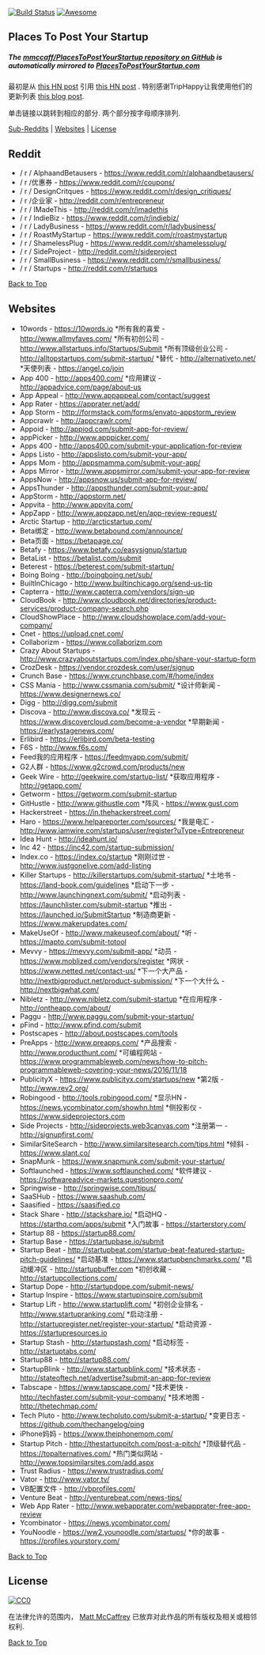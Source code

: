[![Build Status](https://travis-ci.org/mmccaff/PlacesToPostYourStartup.svg?branch=master)](https://travis-ci.org/mmccaff/PlacesToPostYourStartup) [![Awesome](https://cdn.rawgit.com/sindresorhus/awesome/d7305f38d29fed78fa85652e3a63e154dd8e8829/media/badge.svg)](https://github.com/sindresorhus/awesome)

## Places To Post Your Startup
##### The [mmccaff/PlacesToPostYourStartup repository on GitHub](https://github.com/mmccaff/PlacesToPostYourStartup) is automatically mirrored to [PlacesToPostYourStartup.com](https://www.placestopostyourstartup.com)

最初是从 [this HN post](https://news.ycombinator.com/item?id=7248460) 引用 [this HN post](https://news.ycombinator.com/item?id=6492109) .  特别感谢TripHappy让我使用他们的更新列表 [this blog post](https://triphappy.com/blog/131-startup-directories-to-promote-your-startup/1).

 单击链接以跳转到相应的部分.  两个部分按字母顺序排列.

[Sub-Reddits](#reddit) | [Websites](#websites) | [License](#license)

## Reddit
* / r / AlphaandBetausers  -  https://www.reddit.com/r/alphaandbetausers/
* / r /优惠券 -  https://www.reddit.com/r/coupons/
* / r / DesignCritques  -  https://www.reddit.com/r/design_critiques/
* / r /企业家 -  http://reddit.com/r/entrepreneur
* / r / IMadeThis  -  http://reddit.com/r/imadethis
* / r / IndieBiz  -  https://www.reddit.com/r/indiebiz/
* / r / LadyBusiness  -  https://www.reddit.com/r/ladybusiness/
* / r / RoastMyStartup  -  https://www.reddit.com/r/roastmystartup
* / r / ShamelessPlug  -  https://www.reddit.com/r/shamelessplug/
* / r / SideProject  -  http://reddit.com/r/sideproject
* / r / SmallBusiness  -  https://www.reddit.com/r/smallbusiness/
* / r / Startups  -  http://reddit.com/r/startups

[Back to Top](#places-to-post-your-startup)

## Websites
* 10words  -  https://10words.io
*所有我的喜爱 -  http://www.allmyfaves.com/
*所有初创公司 -  http://www.allstartups.info/Startups/Submit
*所有顶级创业公司 -  http://alltopstartups.com/submit-startup/
*替代 -  http://alternativeto.net/
*天使列表 -  https://angel.co/join
* App 400  -  http://apps400.com/
*应用建议 -  http://appadvice.com/page/about-us
* App Appeal  -  http://www.appappeal.com/contact/suggest
* App Rater  -  https://apprater.net/add/
* App Storm  -  http://formstack.com/forms/envato-appstorm_review
* Appcrawlr  -  http://appcrawlr.com/
* Appoid  -  http://appiod.com/submit-app-for-review/
* appPicker  -  http://www.apppicker.com/
* Apps 400  -  http://apps400.com/submit-your-application-for-review
* Apps Listo  -  http://appslisto.com/submit-your-app/
* Apps Mom  -  http://appsmamma.com/submit-your-app/
* Apps Mirror  -  http://www.appsmirror.com/submit-your-app-for-review
* AppsNow  -  http://appsnow.us/submit-app-for-review/
* AppsThunder  -  http://appsthunder.com/submit-your-app/
* AppStorm  -  http://appstorm.net/
* Appvita  -  http://www.appvita.com/
* AppZapp  -  http://www.appzapp.net/en/app-review-request/
* Arctic Startup  -  http://arcticstartup.com/
* Beta绑定 -  http://www.betabound.com/announce/
* Beta页面 -  https://betapage.co/
* Betafy  -  https://www.betafy.co/easysignup/startup
* BetaList  -  https://betalist.com/submit
* Beterest  -  https://beterest.com/submit-startup/
* Boing Boing  -  http://boingboing.net/sub/
* BuiltInChicago  -  http://www.builtinchicago.org/send-us-tip
* Capterra  -  http://www.capterra.com/vendors/sign-up
* CloudBook  -  http://www.cloudbook.net/directories/product-services/product-company-search.php
* CloudShowPlace  -  http://www.cloudshowplace.com/add-your-company/
* Cnet  -  https://upload.cnet.com/
* Collaborizm  -  https://www.collaborizm.com
* Crazy About Startups  -  http://www.crazyaboutstartups.com/index.php/share-your-startup-form
* CrozDesk  -  https://vendor.crozdesk.com/user/signup
* Crunch Base - https://www.crunchbase.com/#/home/index
* CSS Mania  -  http://www.cssmania.com/submit/
*设计师新闻 -  https://www.designernews.co/
* Digg  -  http://digg.com/submit
* Discova  -  http://www.discova.co/
*发现云 -  https://www.discovercloud.com/become-a-vendor
*早期新闻 -  https://earlystagenews.com/
* Erlibird  -  https://erlibird.com/beta-testing
* F6S  -  http://www.f6s.com/
* Feed我的应用程序 -  https://feedmyapp.com/submit/
* G2人群 -  https://www.g2crowd.com/products/new
* Geek Wire  -  http://geekwire.com/startup-list/
*获取应用程序 -  http://getapp.com/
* Getworm  -  https://getworm.com/submit-startup
* GitHustle  -  http://www.githustle.com
*阵风 -  https://www.gust.com
* Hackerstreet  -  https://in.thehackerstreet.com/
* Haro  -  https://www.helpareporter.com/sources/
*我是电汇 -  http://www.iamwire.com/startups/user/register?uType=Entrepreneur
* Idea Hunt  -  http://ideahunt.io/
* Inc 42  -  https://inc42.com/startup-submission/
* Index.co - https://index.co/startup
*刚刚过世 -  http://www.justgonelive.com/add-listing
* Killer Startups  -  http://killerstartups.com/submit-startup/
*土地书 -  https://land-book.com/guidelines
*启动下一步 -  http://www.launchingnext.com/submit/
*启动列表 -  https://launchlister.com/submit-startup
*推出 -  https://launched.io/SubmitStartup
*制造商更新 -  https://www.makerupdates.com/
* MakeUseOf  -  http://www.makeuseof.com/about/
*听 -  https://mapto.com/submit-totool
* Mevvy  -  https://mevvy.com/submit-app/
*动员 -  https://www.moblized.com/vendors/register
*网状 -  https://www.netted.net/contact-us/
*下一个大产品 -  http://nextbigproduct.net/product-submission/
*下一个大什么 -  http://nextbigwhat.com/
* Nibletz  -  http://www.nibletz.com/submit-startup
*在应用程序 -  http://ontheapp.com/about/
* Paggu  -  http://www.paggu.com/submit-your-startup/
* pFind  -  http://www.pfind.com/submit
* Postscapes  -  http://about.postscapes.com/tools
* PreApps  -  http://www.preapps.com/
*产品搜索 -  http://www.producthunt.com/
*可编程网站 -  https://www.programmableweb.com/news/how-to-pitch-programmableweb-covering-your-news/2016/11/18
* PublicityX  -  https://www.publicityx.com/startups/new
*第2版 -  http://www.rev2.org/
* Robingood  -  http://tools.robingood.com/
*显示HN  -  https://news.ycombinator.com/showhn.html
*侧投影仪 -  https://www.sideprojectors.com
* Side Projects  -  http://sideprojects.web3canvas.com
*注册第一 -  http://signupfirst.com/
* SimilarSiteSearch  -  http://www.similarsitesearch.com/tips.html
*倾斜 -  https://www.slant.co/
* SnapMunk  -  https://www.snapmunk.com/submit-your-startup/
* Softlaunched  -  https://www.softlaunched.com/
*软件建议 -  https://softwareadvice-markets.questionpro.com/
* Springwise  -  http://springwise.com/tipus/
* SaaSHub  -  https://www.saashub.com/
* Saasified  -  https://saasified.co
* Stack Share  -  http://stackshare.io/
*启动HQ  -  https://starthq.com/apps/submit
*入门故事 -  https://starterstory.com/
* Startup 88  -  https://startup88.com/
* Startup Base  -  https://startupbase.io/submit
* Startup Beat  -  http://startupbeat.com/startup-beat-featured-startup-pitch-guidelines/
*启动基准 -  https://www.startupbenchmarks.com/
*启动缓冲区 -  http://startupbuffer.com
*初创收藏 -  http://startupcollections.com/
* Startup Dope  -  http://startupdope.com/submit-news/
* Startup Inspire  -  https://www.startupinspire.com/submit
* Startup Lift  -  http://www.startuplift.com/
*初创企业排名 -  http://www.startupranking.com/
*启动注册 -  http://startupregister.net/register-your-startup/
*启动资源 -  https://startupresources.io
* Startup Stash  -  http://startupstash.com/
*启动标签 -  http://startuptabs.com/
* Startup88  -  http://startup88.com/
* StartupBlink  -  http://www.startupblink.com/
*技术状态 -  http://stateoftech.net/advertise?submit-an-app-for-review
* Tabscape  -  https://www.tapscape.com/
*技术更快 -  http://techfaster.com/submit-your-company/
*技术地图 -  http://thetechmap.com/
* Tech Pluto  -  http://www.techpluto.com/submit-a-startup/
*变更日志 -  https://github.com/thechangelog/ping
* iPhone妈妈 -  https://www.theiphonemom.com/
* Startup Pitch  -  http://thestartuppitch.com/post-a-pitch/
*顶级替代品 -  https://topalternatives.com/
*热门类似网站 -  http://www.topsimilarsites.com/add.aspx
* Trust Radius  -  https://www.trustradius.com/
* Vator  -  http://www.vator.tv/
* VB配置文件 -  http://vbprofiles.com/
* Venture Beat  -  http://venturebeat.com/news-tips/
* Web App Rater  -  http://www.webapprater.com/webapprater-free-app-review
* Ycombinator  -  https://news.ycombinator.com/
* YouNoodle  -  https://ww2.younoodle.com/startups/
*你的故事 -  https://profiles.yourstory.com/

[Back to Top](#places-to-post-your-startup)

## License

[![CC0](https://i.creativecommons.org/p/zero/1.0/88x31.png)](http://creativecommons.org/publicdomain/zero/1.0/)

在法律允许的范围内， [Matt McCaffrey](http://www.mattmccaffrey.com/) 已放弃对此作品的所有版权及相关或相邻权利.

[Back to Top](#places-to-post-your-startup)
